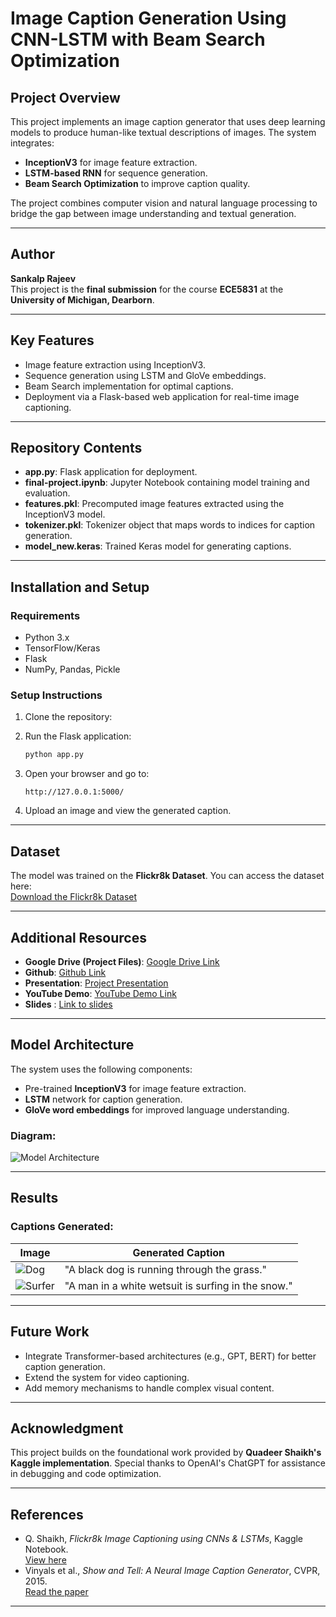 # Image Caption Generation Using CNN-LSTM with Beam Search Optimization

## Project Overview
This project implements an image caption generator that uses deep learning models to produce human-like textual descriptions of images. The system integrates:
- **InceptionV3** for image feature extraction.
- **LSTM-based RNN** for sequence generation.
- **Beam Search Optimization** to improve caption quality.

The project combines computer vision and natural language processing to bridge the gap between image understanding and textual generation.

---
## Author
**Sankalp Rajeev**  
This project is the **final submission** for the course **ECE5831**  at the **University of Michigan, Dearborn**.

---
## Key Features
- Image feature extraction using InceptionV3.
- Sequence generation using LSTM and GloVe embeddings.
- Beam Search implementation for optimal captions.
- Deployment via a Flask-based web application for real-time image captioning.

---

## Repository Contents
- **app.py**: Flask application for deployment.
- **final-project.ipynb**: Jupyter Notebook containing model training and evaluation.
- **features.pkl**: Precomputed image features extracted using the InceptionV3 model.
- **tokenizer.pkl**: Tokenizer object that maps words to indices for caption generation.
- **model\_new.keras**: Trained Keras model for generating captions.

---

## Installation and Setup

### Requirements
- Python 3.x
- TensorFlow/Keras
- Flask
- NumPy, Pandas, Pickle

### Setup Instructions
1. Clone the repository:

2. Run the Flask application:
    ```bash
    python app.py
    ```
3. Open your browser and go to:
    ```
    http://127.0.0.1:5000/
    ```
4. Upload an image and view the generated caption.

---

## Dataset
The model was trained on the **Flickr8k Dataset**. You can access the dataset here:  
[Download the Flickr8k Dataset](https://www.kaggle.com/datasets/adityajn105/flickr8k)

---

## Additional Resources
- **Google Drive (Project Files)**: [Google Drive Link](https://drive.google.com/drive/folders/18OZUeBjL5y-FdicXgfU55N78aBcFO2fI?usp=drive_link)  
- **Github**: [Github Link](https://github.com/srajeev234/ece5831-2024-final-project)
- **Presentation**: [Project Presentation](https://example.com/presentation)  
- **YouTube Demo**: [YouTube Demo Link](https://www.youtube.com/watch?v=pzuS7wjcyxs)
- **Slides** : [Link to slides](https://docs.google.com/presentation/d/1mFCTZFJyTdLR6VNEdT-oMyTM9_kmJiBF_O7iPJ0ez6I/edit?usp=sharing)

---

## Model Architecture
The system uses the following components:
- Pre-trained **InceptionV3** for image feature extraction.
- **LSTM** network for caption generation.
- **GloVe word embeddings** for improved language understanding.

### Diagram:
![Model Architecture](model.png)

---

## Results

### Captions Generated:
| Image                         | Generated Caption                                |
|-------------------------------|-------------------------------------------------|
| ![Dog](static/uploads/download.jpeg)              | "A black dog is running through the grass."      |
| ![Surfer](static/uploads/download%20(2).jpeg)        | "A man in a white wetsuit is surfing in the snow."|

---

## Future Work
- Integrate Transformer-based architectures (e.g., GPT, BERT) for better caption generation.
- Extend the system for video captioning.
- Add memory mechanisms to handle complex visual content.

---

## Acknowledgment
This project builds on the foundational work provided by **Quadeer Shaikh's Kaggle implementation**. Special thanks to OpenAI's ChatGPT for assistance in debugging and code optimization.

---

## References
- Q. Shaikh, *Flickr8k Image Captioning using CNNs \& LSTMs*, Kaggle Notebook.  
  [View here](https://www.kaggle.com/code/quadeer15sh/flickr8k-image-captioning-using-cnns-lstms/notebook)
- Vinyals et al., *Show and Tell: A Neural Image Caption Generator*, CVPR, 2015.  
  [Read the paper](https://arxiv.org/abs/1411.4555)

---
